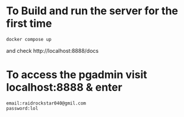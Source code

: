 # To Build and run the server for the first time

```bash
docker compose up
```

and check http://localhost:8888/docs

# To access the pgadmin visit localhost:8888 & enter

    email:raidrockstar040@gmil.com
    password:lol
